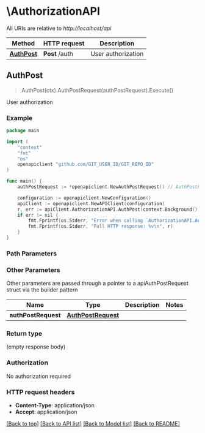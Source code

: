 # \AuthorizationAPI

All URIs are relative to *http://localhost/api*

Method | HTTP request | Description
------------- | ------------- | -------------
[**AuthPost**](AuthorizationAPI.md#AuthPost) | **Post** /auth | User authorization



## AuthPost

> AuthPost(ctx).AuthPostRequest(authPostRequest).Execute()

User authorization



### Example

```go
package main

import (
	"context"
	"fmt"
	"os"
	openapiclient "github.com/GIT_USER_ID/GIT_REPO_ID"
)

func main() {
	authPostRequest := *openapiclient.NewAuthPostRequest() // AuthPostRequest | 

	configuration := openapiclient.NewConfiguration()
	apiClient := openapiclient.NewAPIClient(configuration)
	r, err := apiClient.AuthorizationAPI.AuthPost(context.Background()).AuthPostRequest(authPostRequest).Execute()
	if err != nil {
		fmt.Fprintf(os.Stderr, "Error when calling `AuthorizationAPI.AuthPost``: %v\n", err)
		fmt.Fprintf(os.Stderr, "Full HTTP response: %v\n", r)
	}
}
```

### Path Parameters



### Other Parameters

Other parameters are passed through a pointer to a apiAuthPostRequest struct via the builder pattern


Name | Type | Description  | Notes
------------- | ------------- | ------------- | -------------
 **authPostRequest** | [**AuthPostRequest**](AuthPostRequest.md) |  | 

### Return type

 (empty response body)

### Authorization

No authorization required

### HTTP request headers

- **Content-Type**: application/json
- **Accept**: application/json

[[Back to top]](#) [[Back to API list]](../README.md#documentation-for-api-endpoints)
[[Back to Model list]](../README.md#documentation-for-models)
[[Back to README]](../README.md)

